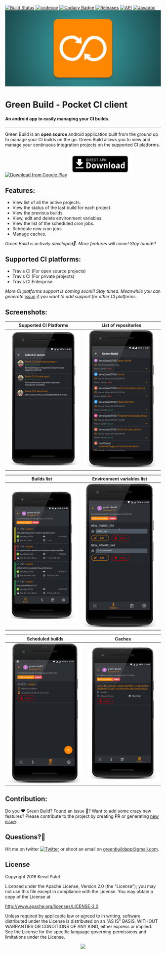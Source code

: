 ﻿[![Build Status](https://travis-ci.org/kevalpatel2106/green-build.svg?branch=master)](https://travis-ci.org/kevalpatel2106/green-build) [![codecov](https://codecov.io/gh/kevalpatel2106/green-build/branch/master/graph/badge.svg)](https://codecov.io/gh/kevalpatel2106/green-build) [![Codacy Badge](https://api.codacy.com/project/badge/Grade/ec51819a359649d385029fe46b18c790)](https://www.codacy.com/app/kevalpatel2106/green-build?utm_source=github.com&amp;utm_medium=referral&amp;utm_content=kevalpatel2106/green-build&amp;utm_campaign=Badge_Grade) [![Releases](https://img.shields.io/github/release/kevalpatel2106/green-build.svg)](http://bit.ly/2KitKV4) [![API](https://img.shields.io/badge/API-21%2B-orange.svg?style=flat)](https://android-arsenal.com/api?level=21) [![Javadoc](https://img.shields.io/badge/Javadoc-Green%20Build-blue.svg)](http://kevalpatel2106.com/green-build/)
![Graphic](./.github/feature-graphic.png)

# Green Build - Pocket CI client

#### An android app to easily managing your CI builds.

------------------------------------
Green Build is an **open source** android application built from the ground up to manage your CI builds on the go. Green Build allows you to view and manage your continuous integration projects on the supported CI platforms.

[<img src="https://play.google.com/intl/en_us/badges/images/generic/en_badge_web_generic.png" alt="Download from Google Play" height="80">](http://bit.ly/2KitKV4) [<img src=".github/direct-apk-download.png" alt="Direct apk download" height="80">](https://github.com/kevalpatel2106/green-build/releases/latest)
      
## Features:
- View list of all the active projects.
- View the status of the last build for each project.
- View the previous builds.
- View, edit and delete environment variables.
- View the list of the scheduled cron jobs.
- Schedule new cron jobs.
- Manage caches.

_Green Build is actively developed🚀. More features will come! Stay tuned!!!_

## Supported CI platforms:
- Travis CI (For open source projects) 
- Travis CI (For private projects) 
- Travis CI Enterprise

_More CI platforms support is coming soon!!! Stay tuned. Meanwhile you can generate [issue](https://github.com/kevalpatel2106/green-build/issues/new) if you want to add support for other CI platforms._

## Screenshots:
|Supported CI Platforms| List of repositories|
|:---:|:---:|
|![ci_platform](/.github/ci_server_list.png)|![ci_platform](/.github/repo_list.png)|

|Builds list| Environment variables list|
|:---:|:---:|
|![ci_platform](/.github/builds_list.png)|![ci_platform](/.github/variables_list.png)|

|Scheduled builds|Caches|
|:---:|:---:|
|![ci_platform](/.github/crons_list.png)|![ci_platform](/.github/cache_list.png)|

## Contribution:
Do you ❤️ Green Build? Found an issue 🐞? Want to add some crazy new features? Please contribute to the project by creating PR or generating [new issue](https://github.com/kevalpatel2106/green-build/issues/new).</small>

## Questions?🤔
Hit me on twitter [![Twitter](https://img.shields.io/badge/Twitter-@kevalpatel2106-blue.svg?style=flat)](https://twitter.com/kevalpatel2106) or shoot an email on [greenbuildapp@gmail.com](mailto:greenbuildapp@gmailcom).

## License
Copyright 2018 Keval Patel

Licensed under the Apache License, Version 2.0 (the "License"); you may not use this file except in compliance with the License. You may obtain a copy of the License at

http://www.apache.org/licenses/LICENSE-2.0

Unless required by applicable law or agreed to in writing, software distributed under the License is distributed on an "AS IS" BASIS, WITHOUT WARRANTIES OR CONDITIONS OF ANY KIND, either express or implied. See the License for the specific language governing permissions and limitations under the License.

<div align="center">
<img src="https://cloud.githubusercontent.com/assets/370176/26526332/03bb8ac2-432c-11e7-89aa-da3cd1c0e9cb.png">
</div>
